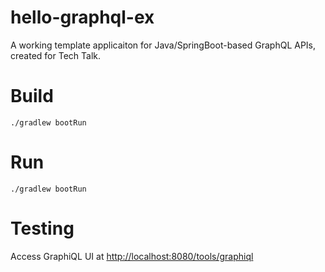 # hello-graphql-ex

A working template applicaiton for Java/SpringBoot-based GraphQL APIs, created for Tech Talk.

# Build

```
./gradlew bootRun
```

# Run

```
./gradlew bootRun
```

# Testing

Access GraphiQL UI at [http://localhost:8080/tools/graphiql](http://localhost:8080/graphiql)

